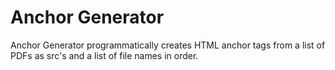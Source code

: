 # Anchor Generator
Anchor Generator programmatically creates HTML anchor tags from a list of PDFs as src's and a list of file names in order.